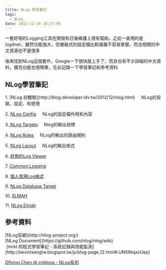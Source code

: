 ```yaml
---
title: NLog 學習筆記
tags:
  - NLog
date: 2012-12-30 16:57:00
---
```


一套好用的Logging工具在開發和日後維護上很有幫助，之前一直用的是log4net，雖然功能強大，但層級式的設定檔比較複雜不容易掌握，而且相關的中文資源也不是很多

後來找到NLog這個套件，Google一下很快就上手了，而且也有不少詳細的中文資料，擴充功能也很簡單，在此記錄一下學習筆記和參考資料

## NLog學習筆記
<div>1.&nbsp;[NLog 初體驗](http://blog.developer.idv.tw/2012/12/nlog.html)
&nbsp; &nbsp; NLog的安裝、設定、和使用

2\. [NLog Config](http://blog.developer.idv.tw/2012/12/nlog-config.html)
&nbsp; &nbsp; NLog的設定檔作用和內容

3.[ NLog Targets](http://blog.developer.idv.tw/2012/12/nlog-targets.html)
&nbsp; &nbsp; Nlog的輸出目標

4\. [NLog Rules](http://blog.developer.idv.tw/2012/12/nlog-rules.html)
&nbsp; &nbsp; NLog的輸出的路由規則

5\. [NLog Layout](http://blog.developer.idv.tw/2012/12/nlog-layouts.html)
&nbsp; &nbsp; NLog的輸出格式

6\. [好用的Log Viewer](http://blog.developer.idv.tw/2013/11/logviewer.html)

7\. [Common.Logging](http://blog.developer.idv.tw/2013/12/commonlogging.html)

8\. [個人常用Log格式](http://blog.developer.idv.tw/2014/08/log.html)

9\. [NLog Database Target](http://blog.developer.idv.tw/2014/09/nlog-database-target.html)

10\. [ELMAH](http://blog.developer.idv.tw/2014/09/elmah-error-logging-modules-and-handlers.html)

11\. [NLog.Elmah](http://blog.developer.idv.tw/2014/09/nlogelmah.html)</div>

## 參考資料
<div>[NLog官網](http://nlog-project.org/)</div><div>
[NLog Document](https://github.com/nlog/nlog/wiki)

</div>&nbsp;[mrkt 的程式學習筆記 - 系統記錄與效能監測](http://kevintsengtw.blogspot.tw/p/blog-page_12.html#.UN59kqxcUep)

[Dflying Chen @ cnblogs - NLog系列](http://www.cnblogs.com/dflying/category/78087.html)